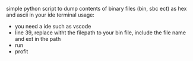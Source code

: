 simple python script to dump contents of binary files (bin, sbc ect) as hex and ascii in your ide terminal 
usage: 
- you need a ide such as vscode 
- line 39, replace witht the filepath to your bin file, include the file name and ext in the path 
- run 
- profit 
